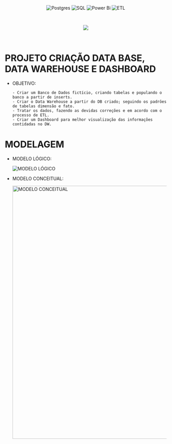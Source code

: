 <div align="center">
	
![Postgres](https://img.shields.io/badge/postgres-%23316192.svg?style=for-the-badge&logo=postgresql&logoColor=white) ![SQL](https://img.shields.io/badge/SQL-%2300758F.svg?style=for-the-badge&logo=sql&logoColor=white) ![Power Bi](https://img.shields.io/badge/power_bi-F2C811?style=for-the-badge&logo=powerbi&logoColor=black) ![ETL](https://img.shields.io/badge/ETL-pink?style=flat)

</div>
<br>

<p align="center">
<img src="http://img.shields.io/static/v1?label=STATUS&message=EM%20DESENVOLVIMENTO&color=GREEN&style=for-the-badge"/>
</p>
<br>


# PROJETO CRIAÇÃO DATA BASE, DATA WAREHOUSE E DASHBOARD

  - OBJETIVO:
    
        - Criar um Banco de Dados fictício, criando tabelas e populando o banco a partir de inserts.
        - Criar o Data Warehouse a partir do DB criado; seguindo os padrôes de tabelas dimensão e fato.
        - Tratar os dados, fazendo as devidas correções e em acordo com o processo de ETL.
        - Criar um Dashboard para melhor visualização das informações contidadas no DW.
    
# MODELAGEM

  - MODELO LÓGICO:

    ![MODELO LÓGICO](https://github.com/israelalvees/scrip-criacao-DB/assets/128307729/08f5724d-2145-4b3d-9a55-77923b59588c)

  - MODELO CONCEITUAL:

    <img width="789" alt="MODELO CONCEITUAL" src="https://github.com/israelalvees/scrip-criacao-DB/assets/128307729/60e97a5e-883d-456a-a76a-f23f1222658d">
  
